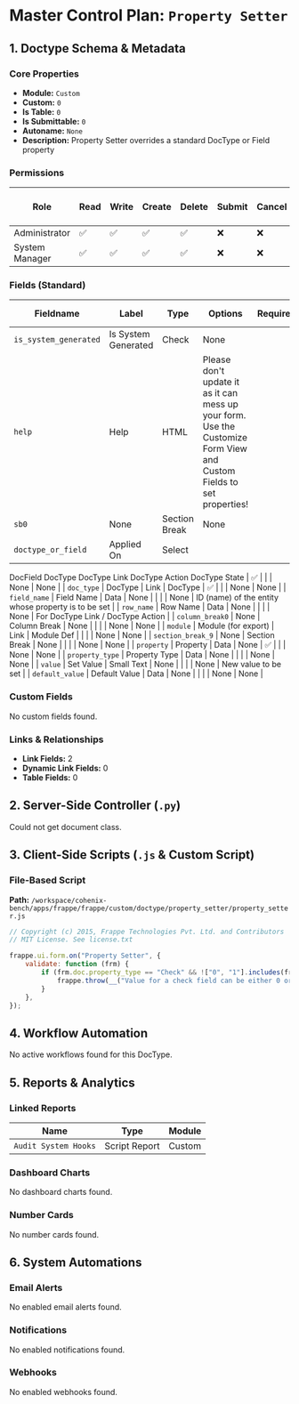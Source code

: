 # Master Control Plan: `Property Setter`

## 1. Doctype Schema & Metadata

### Core Properties
- **Module:** `Custom`
- **Custom:** `0`
- **Is Table:** `0`
- **Is Submittable:** `0`
- **Autoname:** `None`
- **Description:** Property Setter overrides a standard DocType or Field property

### Permissions
| Role | Read | Write | Create | Delete | Submit | Cancel | Amend | Report | Import | Export | Print | Email | Share | Set User Perms |
|---|---|---|---|---|---|---|---|---|---|---|---|---|---|---|
| Administrator | ✅ | ✅ | ✅ | ✅ | ❌ | ❌ | ❌ | ✅ | ❌ | ❌ | ✅ | ✅ | ✅ | ❌ |
| System Manager | ✅ | ✅ | ✅ | ✅ | ❌ | ❌ | ❌ | ✅ | ❌ | ❌ | ✅ | ✅ | ✅ | ❌ |


### Fields (Standard)
| Fieldname | Label | Type | Options | Required | Hidden | Read Only | Default | Description |
|---|---|---|---|---|---|---|---|---|
| `is_system_generated` | Is System Generated | Check | None |  |  | ✅ | 0 | None |
| `help` | Help | HTML | <div class="alert">Please don't update it as it can mess up your form. Use the Customize Form View and Custom Fields to set properties!</div> |  |  |  | None | None |
| `sb0` | None | Section Break | None |  |  |  | None | None |
| `doctype_or_field` | Applied On | Select | 
DocField
DocType
DocType Link
DocType Action
DocType State | ✅ |  |  | None | None |
| `doc_type` | DocType | Link | DocType | ✅ |  |  | None | None |
| `field_name` | Field Name | Data | None |  |  |  | None | ID (name) of the entity whose property is to be set |
| `row_name` | Row Name | Data | None |  |  |  | None | For DocType Link / DocType Action |
| `column_break0` | None | Column Break | None |  |  |  | None | None |
| `module` | Module (for export) | Link | Module Def |  |  |  | None | None |
| `section_break_9` | None | Section Break | None |  |  |  | None | None |
| `property` | Property | Data | None | ✅ |  |  | None | None |
| `property_type` | Property Type | Data | None |  |  |  | None | None |
| `value` | Set Value | Small Text | None |  |  |  | None | New value to be set |
| `default_value` | Default Value | Data | None |  |  |  | None | None |


### Custom Fields
No custom fields found.


### Links & Relationships
- **Link Fields:** 2
- **Dynamic Link Fields:** 0
- **Table Fields:** 0

## 2. Server-Side Controller (`.py`)
Could not get document class.


## 3. Client-Side Scripts (`.js` & Custom Script)
### File-Based Script
**Path:** `/workspace/cohenix-bench/apps/frappe/frappe/custom/doctype/property_setter/property_setter.js`
```javascript
// Copyright (c) 2015, Frappe Technologies Pvt. Ltd. and Contributors
// MIT License. See license.txt

frappe.ui.form.on("Property Setter", {
	validate: function (frm) {
		if (frm.doc.property_type == "Check" && !["0", "1"].includes(frm.doc.value)) {
			frappe.throw(__("Value for a check field can be either 0 or 1"));
		}
	},
});

```




## 4. Workflow Automation
No active workflows found for this DocType.


## 5. Reports & Analytics
### Linked Reports
| Name | Type | Module |
|---|---|---|
| `Audit System Hooks` | Script Report | Custom |



### Dashboard Charts
No dashboard charts found.


### Number Cards
No number cards found.


## 6. System Automations
### Email Alerts
No enabled email alerts found.


### Notifications
No enabled notifications found.


### Webhooks
No enabled webhooks found.
